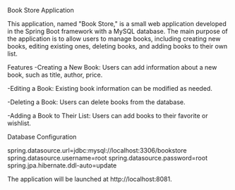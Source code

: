Book Store Application

This application, named "Book Store," is a small web application developed in the Spring Boot framework with a MySQL database. 
The main purpose of the application is to allow users to manage books, including creating new books,
editing existing ones, deleting books, and adding books to their own list.

Features
-Creating a New Book: Users can add information about a new book, such as title, author, price.

-Editing a Book: Existing book information can be modified as needed.

-Deleting a Book: Users can delete books from the database.

-Adding a Book to Their List: Users can add books to their favorite or wishlist.

Database Configuration

spring.datasource.url=jdbc:mysql://localhost:3306/bookstore
spring.datasource.username=root
spring.datasource.password=root
spring.jpa.hibernate.ddl-auto=update

The application will be launched at http://localhost:8081.
